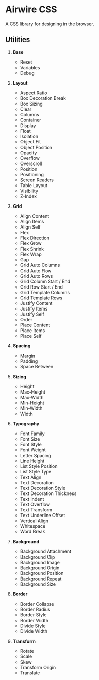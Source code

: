 # Airwire CSS

A CSS library for designing in the browser.

## Utilities

1. **Base**

   - Reset
   - Variables
   - Debug

2. **Layout**

   - Aspect Ratio
   - Box Decoration Break
   - Box Sizing
   - Clear
   - Columns
   - Container
   - Display
   - Float
   - Isolation
   - Object Fit
   - Object Position
   - Opacity
   - Overflow
   - Overscroll
   - Position
   - Positioning
   - Screen Readers
   - Table Layout
   - Visibility
   - Z-Index

3. **Grid**

   - Align Content
   - Align Items
   - Align Self
   - Flex
   - Flex Direction
   - Flex Grow
   - Flex Shrink
   - Flex Wrap
   - Gap
   - Grid Auto Columns
   - Grid Auto Flow
   - Grid Auto Rows
   - Grid Column Start / End
   - Grid Row Start / End
   - Grid Template Columns
   - Grid Template Rows
   - Justify Content
   - Justify Items
   - Justify Self
   - Order
   - Place Content
   - Place Items
   - Place Self

4. **Spacing**

   - Margin
   - Padding
   - Space Between

5. **Sizing**

   - Height
   - Max-Height
   - Max-Width
   - Min-Height
   - Min-Width
   - Width

6. **Typography**

   - Font Family
   - Font Size
   - Font Style
   - Font Weight
   - Letter Spacing
   - Line Height
   - List Style Position
   - List Style Type
   - Text Align
   - Text Decoration
   - Text Decoration Style
   - Text Decoration Thickness
   - Text Indent
   - Text Overflow
   - Text Transform
   - Text Underline Offset
   - Vertical Align
   - Whitespace
   - Word Break

7. **Background**

   - Background Attachment
   - Background Clip
   - Background Image
   - Background Origin
   - Background Position
   - Background Repeat
   - Background Size

8. **Border**

   - Border Collapse
   - Border Radius
   - Border Style
   - Border Width
   - Divide Style
   - Divide Width

9. **Transform**

   - Rotate
   - Scale
   - Skew
   - Transform Origin
   - Translate

